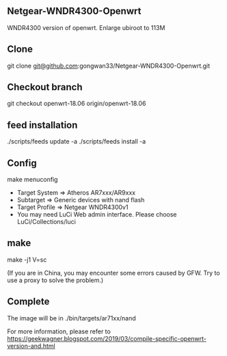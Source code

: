 ## Netgear-WNDR4300-Openwrt
WNDR4300 version of openwrt. Enlarge ubiroot to 113M

## Clone 
git clone git@github.com:gongwan33/Netgear-WNDR4300-Openwrt.git

## Checkout branch
git checkout openwrt-18.06 origin/openwrt-18.06

## feed installation
./scripts/feeds update -a
./scripts/feeds install -a

## Config
make menuconfig

* Target System => Atheros AR7xxx/AR9xxx
* Subtarget  => Generic devices with nand flash
* Target Profile => Netgear WNDR4300v1
* You may need LuCi Web admin interface. Please choose LuCi/Collections/luci

## make
make -j1 V=sc

(If you are in China, you may encounter some errors caused by GFW. Try to use a proxy to solve the problem.)

## Complete
The image will be in ./bin/targets/ar71xx/nand

For more information, please refer to https://geekwagner.blogspot.com/2019/03/compile-specific-openwrt-version-and.html
